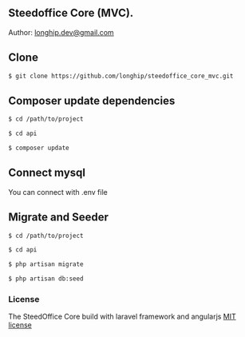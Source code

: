 ## Steedoffice Core (MVC).

Author: longhip.dev@gmail.com

## Clone

```sh
$ git clone https://github.com/longhip/steedoffice_core_mvc.git
```

## Composer update dependencies

```sh
$ cd /path/to/project
```
```sh
$ cd api
```
```sh
$ composer update
```

## Connect mysql
You can connect with .env file

## Migrate and Seeder

```sh
$ cd /path/to/project
```
```sh
$ cd api
```
```sh
$ php artisan migrate
```
```sh
$ php artisan db:seed
```
### License

The SteedOffice Core build with laravel framework and angularjs [MIT license](http://opensource.org/licenses/MIT)
